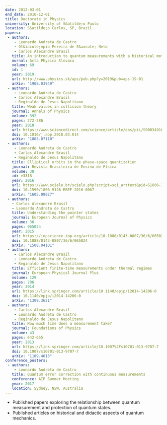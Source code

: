 ```yaml
---
date: 2012-03-01
end_date: 2016-12-01
title: Doctorate in Physics
university: University of S&atilde;o Paulo
location: S&atilde;o Carlos, SP, Brazil
papers:
 - authors:
    - Leonardo Andreta de Castro
    - Ol&iacute;mpio Pereira de S&aacute; Neto
    - Carlos Alexandre Brasil
   title: An introduction to quantum measurements with a historical motivation
   ournal: Acta Physica Slovaca
   volume: 69
   id: 1
   year: 2019
   url: http://www.physics.sk/aps/pub.php?y=2019&pub=aps-19-01
   arXiv: "1908.03949"
 - authors:
    - Leonardo Andreta de Castro
    - Carlos Alexandre Brasil
    - Reginaldo de Jesus Napolitano
   title: Weak values in collision theory
   journal: Annals of Physics
   volume: 392
   pages: 272-286
   year: 2018
   url: https://www.sciencedirect.com/science/article/abs/pii/S0003491618300691
   doi: 10.1016/j.aop.2018.03.014
   arXiv: "1803.07110"
 - authors:
    - Leonardo Andreta de Castro
    - Carlos Alexandre Brasil
    - Reginaldo de Jesus Napolitano
   title: Elliptical orbits in the phase-space quantization
   journal: Revista Brasileira de Ensino de Física
   volume: 38
   id: e3318
   year: 2016
   url: https://www.scielo.br/scielo.php?script=sci_arttext&pid=S1806-11172016000300418
   doi: 10.1590/1806-9126-RBEF-2016-0067
   arXiv: "1605.08027"
 - authors:
   - Carlos Alexandre Brasil
   - Leonardo Andreta de Castro
   title: Understanding the pointer states
   journal: European Journal of Physics
   volume: 36
   pages: 065024
   year: 2015
   url: https://iopscience.iop.org/article/10.1088/0143-0807/36/6/065024
   doi: 10.1088/0143-0807/36/6/065024
   arXiv: "1508.04101"
 - authors:
    - Carlos Alexandre Brasil
    - Leonardo Andreta de Castro
    - Reginaldo de Jesus Napolitano
   title: Efficient finite-time measurements under thermal regimes
   journal: European Physical Journal Plus
   volume: 129
   pages: 206
   year: 2014
   url: https://link.springer.com/article/10.1140/epjp/i2014-14206-0
   doi: 10.1140/epjp/i2014-14206-0
   arXiv: "1309.3621"
 - authors:
    - Carlos Alexandre Brasil
    - Leonardo Andreta de Castro
    - Reginaldo de Jesus Napolitano
   title: How much time does a measurement take?
   journal: Foundations of Physics
   volume: 43
   pages: 642-655
   year: 2013
   url: https://link.springer.com/article/10.1007%2Fs10701-013-9707-7
   doi: 10.1007/s10701-013-9707-7
   arXiv: "1109.4613"
conference_posters:
 - authors:
    - Leonardo Andreta de Castro
   title: Quantum error correction with continuous measurements
   conference: AIP Summer Meeting
   year: 2017
   location: Sydney, NSW, Australia
---
```

 - Published papers exploring the relationship between quantum measurement and protection of quantum states.
 - Published articles on historical and didactic aspects of quantum mechanics.
